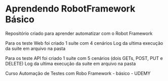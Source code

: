 # Aprendendo RobotFramework Básico
Repositório criado para aprender automatizar com o Robot Framework

Para os teste Web foi criado 1 suíte com 4 cenários
Log da ultima execução da suite em arquivo na pasta

Para os teste API foi criado 1 suíte com 5 cenários (dois GETs, POST, PUT e DELETE)
Log da ultima execução da suite em arquivo na pasta

Curso Automação de Testes com Robo Framework - básico - UDEMY
